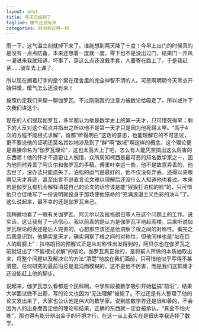```yaml
---
layout: post
title: 冬天已经到了
tagline: 暖气还没有来
categories: 时间会证明一切
---
```


雨一下，这气温立刻就掉下来了。谁能想到两天降了十度！今早上出门的时候真的是没有一点点防备，本来还想着一度就一度，零下也不是没出过门，结果门一开风一灌进来我就知道，坏事了，穿这么点还没戴手套，人要寄在路上了。于是我赶紧……骑车去上课了。

所以现在搁着打字的是个窝在宿舍里的完全神智不清的人。可恶啊明明今天零点开始供暖，暖气怎么还没有来！

按照约定我们来聊一聊伽罗瓦，不过刚刚我的注意力被数论给吸走了，所以或许下次我们讲这个。

现在的人们提起伽罗瓦，多半都认为他是数学史上的第一天才，只可惜死得早；剩下的人反对这个观点并指出之所以他不是第一天才只是因为他死得太早。“高于4次的方程不能根式求解”，谁都“听得明白”这话的意思，也能理解它的不可思议，更不要说他的证明还莫名其妙地涉及到了“群”啊“数域”啊这样的概念，这个理论更是直接命名为“伽罗瓦理论”，这也太高大上了吧，怎么有人能凭空搞出这么厉害的东西呢！他的怀才不遇更让人惋惜，众所周知柯西是最可恶的知名数学家之一，因为他同时弄丢了阿贝尔和伽罗瓦的手稿。傅里叶幸运一些，他不是故意弄丢的，他去世了，没办法只能遗失了。泊松的运气是最好的，他不仅没有弄丢，还得以亲眼得见天才真迹，甚至出言不逊直言论文难以理解后还没什么人知道他也看过。本来若是伽罗瓦有机会解释清楚自己的论文的话应该是能“狠狠打泊松的脸”的，只可惜他只仓促地写了一份说明就投身于那场使他殒命的“充满浪漫主义色彩的决斗”了。这么说起来，最不幸的还是伽罗瓦自己。

我稍微地看了一眼有关伽罗瓦，阿贝尔以及拉格朗日等人在这个问题上的工作。说实话，这让我有了一点信心。我以前真的是认为是伽罗瓦平地起高楼，后来听说伽罗瓦理论的表述是后人完善的，心想那应该还是他洞察了根之间的对称性。看完之后我意识到，他确实是天才，确实洞察了根之间的对称性，但他同样也是“站在巨人的肩膀上”：拉格朗日的预解式正是从对称性出发得到的，阿贝尔也在伽罗瓦之前就证出了“不能根式求解”的结论。伽罗瓦真正做的，是将前人所做的本质抽取出来，将整个问题以及解决它的方法“清楚”地放在我们面前，只可惜他似乎写得不甚清楚。任何研究的最前沿总是混沌而模糊的，这不是他不厉害，而是我们这群庸才还没能赶上他的脚步。

说起来，伽罗瓦怎么看都是个民科啊。中学阶段被数学吸引开始猛搞“前沿”，结果大学面试做不出题，写的论文也因为“无法理解”被毙了。不过还是有人整理了他的论文发出来了，大家也公认他是伟大的数学家。说到底数学界还是很和善的，不会因为人的出身而否定他的理论和结果，正确的东西就一定会被承认。“真金不怕火炼”，那也得有能分辨出金子的环境才行。在这一点上我实在是很庆幸我选择了数学。
